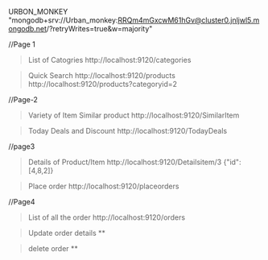 URBON_MONKEY
"mongodb+srv://Urban_monkey:RRQm4mGxcwM61hGv@cluster0.jnljwl5.mongodb.net/?retryWrites=true&w=majority"

//Page 1
>List of Catogries
http://localhost:9120/categories

>Quick Search
http://localhost:9120/products
http://localhost:9120/products?categoryid=2


//Page-2
>Variety of Item Similar product
http://localhost:9120/SimilarItem

>Today Deals and Discount
http://localhost:9120/TodayDeals

//page3
>Details of Product/Item
http://localhost:9120/Detailsitem/3
{"id":[4,8,2]}


>Place order
http://localhost:9120/placeorders


//Page4
>List of all the order
http://localhost:9120/orders


>Update order details
**


>delete order
**


